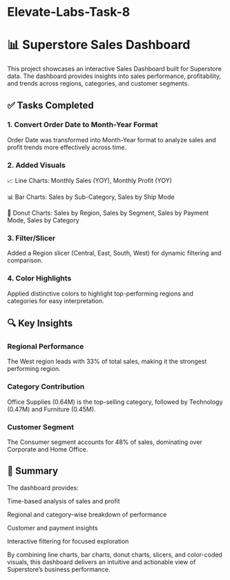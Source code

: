 # Elevate-Labs-Task-8

# 📊 Superstore Sales Dashboard

This project showcases an interactive Sales Dashboard built for Superstore data. The dashboard provides insights into sales performance, profitability, and trends across regions, categories, and customer segments.

## ✅ Tasks Completed
### 1. Convert Order Date to Month-Year Format

Order Date was transformed into Month-Year format to analyze sales and profit trends more effectively across time.

### 2. Added Visuals

📈 Line Charts: Monthly Sales (YOY), Monthly Profit (YOY)

📊 Bar Charts: Sales by Sub-Category, Sales by Ship Mode

🍩 Donut Charts: Sales by Region, Sales by Segment, Sales by Payment Mode, Sales by Category

### 3. Filter/Slicer

Added a Region slicer (Central, East, South, West) for dynamic filtering and comparison.

### 4. Color Highlights

Applied distinctive colors to highlight top-performing regions and categories for easy interpretation.

## 🔍 Key Insights

### Regional Performance

The West region leads with 33% of total sales, making it the strongest performing region.

### Category Contribution

Office Supplies (0.64M) is the top-selling category, followed by Technology (0.47M) and Furniture (0.45M).

### Customer Segment

The Consumer segment accounts for 48% of sales, dominating over Corporate and Home Office.

## 📌 Summary

The dashboard provides:

Time-based analysis of sales and profit

Regional and category-wise breakdown of performance

Customer and payment insights

Interactive filtering for focused exploration

By combining line charts, bar charts, donut charts, slicers, and color-coded visuals, this dashboard delivers an intuitive and actionable view of Superstore’s business performance.
